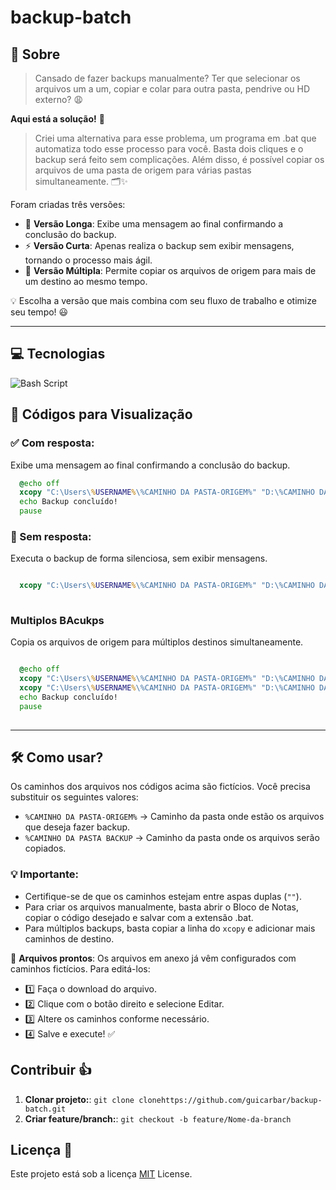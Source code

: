 # backup-batch

## 📌 Sobre

> Cansado de fazer backups manualmente? Ter que selecionar os arquivos um a um, copiar e colar para outra pasta, pendrive ou HD externo? 😩

**Aqui está a solução!** 🚀

> Criei uma alternativa para esse problema, um programa em .bat que automatiza todo esse processo para você. Basta dois cliques e o backup será feito sem complicações. Além disso, é possível copiar os arquivos de uma pasta de origem para várias pastas simultaneamente. 🗂️✨


Foram criadas três versões:

- 📜 **Versão Longa**: Exibe uma mensagem ao final confirmando a conclusão do backup.
- ⚡ **Versão Curta**: Apenas realiza o backup sem exibir mensagens, tornando o processo mais ágil.
- 📂 **Versão Múltipla**: Permite copiar os arquivos de origem para mais de um destino ao mesmo tempo.

💡 Escolha a versão que mais combina com seu fluxo de trabalho e otimize seu tempo! 😃

---


## 💻 Tecnologias

![Bash Script](https://img.shields.io/badge/bash_script-%23121011.svg?style=for-the-badge&logo=gnu-bash&logoColor=white)


## 📜 Códigos para Visualização

### ✅ Com resposta:

Exibe uma mensagem ao final confirmando a conclusão do backup.
```bat
  @echo off
  xcopy "C:\Users\%USERNAME%\%CAMINHO DA PASTA-ORIGEM%" "D:\%CAMINHO DA PASTA BACKUP% /E /I /Y
  echo Backup concluído!
  pause
```

### 🚀 Sem resposta:

Executa o backup de forma silenciosa, sem exibir mensagens.
```bat

  xcopy "C:\Users\%USERNAME%\%CAMINHO DA PASTA-ORIGEM%" "D:\%CAMINHO DA PASTA BACKUP% /E /I /Y
  
```

### Multiplos BAcukps

Copia os arquivos de origem para múltiplos destinos simultaneamente.
```bat

  @echo off
  xcopy "C:\Users\%USERNAME%\%CAMINHO DA PASTA-ORIGEM%" "D:\%CAMINHO DA PASTA BACKUP-1% /E /I /Y
  xcopy "C:\Users\%USERNAME%\%CAMINHO DA PASTA-ORIGEM%" "D:\%CAMINHO DA PASTA BACKUP-2% /E /I /Y
  echo Backup concluído!
  pause
  
```

---


## 🛠️ Como usar?

Os caminhos dos arquivos nos códigos acima são fictícios. Você precisa substituir os seguintes valores:
- `%CAMINHO DA PASTA-ORIGEM%` → Caminho da pasta onde estão os arquivos que deseja fazer backup.
- `%CAMINHO DA PASTA BACKUP` → Caminho da pasta onde os arquivos serão copiados.

### 💡 Importante:

- Certifique-se de que os caminhos estejam entre aspas duplas (`""`).
- Para criar os arquivos manualmente, basta abrir o Bloco de Notas, copiar o código desejado e salvar com a extensão .bat.
- Para múltiplos backups, basta copiar a linha do `xcopy` e adicionar mais caminhos de destino.

📂 **Arquivos prontos**:
Os arquivos em anexo já vêm configurados com caminhos fictícios. Para editá-los:
- 1️⃣ Faça o download do arquivo.
- 2️⃣ Clique com o botão direito e selecione Editar.
- 3️⃣ Altere os caminhos conforme necessário.
- 4️⃣ Salve e execute! ✅


## Contribuir 👍

1. **Clonar projeto:**: `git clone clonehttps://github.com/guicarbar/backup-batch.git`
2. **Criar feature/branch:**: `git checkout -b feature/Nome-da-branch`


## Licença 📜

Este projeto está sob a licença [MIT](LICENSE) License.